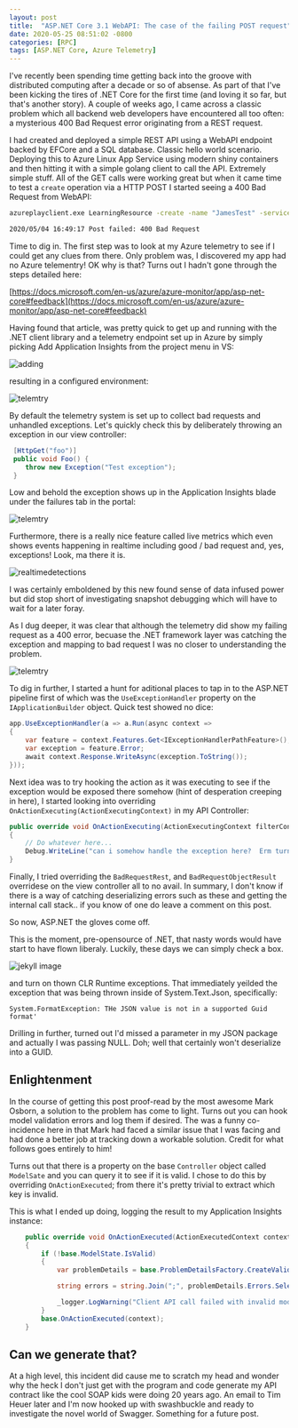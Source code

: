 ```yaml
---
layout: post
title:  "ASP.NET Core 3.1 WebAPI: The case of the failing POST request"
date: 2020-05-25 08:51:02 -0800
categories: [RPC]
tags: [ASP.NET Core, Azure Telemetry]
---
```


I've recently been spending time getting back into the groove with distributed computing after a decade or so of absense.  As part of that I've been kicking the tires of .NET Core for the first time (and loving it so far, but that's another story).  A couple of weeks ago, I came across a classic problem which all backend web developers have encountered all too often: a mysterious 400 Bad Request error originating from a REST request.

I had created and deployed a simple REST API using a WebAPI endpoint backed by EFCore and a SQL database. Classic hello world scenario.  Deploying this to Azure Linux App Service using modern shiny containers and then hitting it with a simple golang client to call the API.  Extremely simple stuff.  All of the GET calls were working great but when it came time to test a `create` operation via a HTTP POST I started seeing a 400 Bad Request from WebAPI:

```bat
azureplayclient.exe LearningResource -create -name "JamesTest" -serviceid "6ca52516-d42e-46a1-6a0e-087dd9ec1a7" -uri "http://mytestlearningresource"

2020/05/04 16:49:17 Post failed: 400 Bad Request
```

Time to dig in.  The first step was to look at my Azure telemetry to see if I could get any clues from there.  Only problem was, I discovered my app had no Azure telementry!  OK why is that?  Turns out I hadn't gone through the steps detailed here:

[https://docs.microsoft.com/en-us/azure/azure-monitor/app/asp-net-core#feedback](https://docs.microsoft.com/en-us/azure/azure-monitor/app/asp-net-core#feedback)

Having found that article, was pretty quick to get up and running with the .NET client library and a telemetry endpoint set up in Azure by simply picking Add Application Insights from the project menu in VS:

![adding](/static/img/2020-05-25-case-of-failing-post/addtelemetry.png)

resulting in a configured environment:

![telemtry](/static/img/2020-05-25-case-of-failing-post/configured.png)

By default the telemetry system is set up to collect bad requests and unhandled exceptions.  Let's quickly check this by deliberately throwing an exception in our view controller:

```cs
 [HttpGet("foo")]
 public void Foo() {
    throw new Exception("Test exception");
 }

```

Low and behold the exception shows up in the Application Insights blade under the failures tab in the portal:

![telemtry](/static/img/2020-05-25-case-of-failing-post/exceptiondetails.png)

Furthermore, there is a really nice feature called live metrics which even shows events happening in realtime including good / bad request and, yes, exceptions!  Look, ma there it is.

![realtimedetections](/static/img/2020-05-25-case-of-failing-post/lookmatheresmyexception.png)

I was certainly emboldened by this new found sense of data infused power but did stop short of investigating snapshot debugging which will have to wait for a later foray.

As I dug deeper, it was clear that although the telemetry did show my failing request as a 400 error, becuase the .NET framework layer was catching the exception and mapping to bad request I was no closer to understanding the problem.

![telemtry](/static/img/2020-05-25-case-of-failing-post/400error.png)

To dig in further, I started a hunt for aditional places to tap in to the ASP.NET pipeline first of which  was the `UseExceptionHandler` property on the `IApplicationBuilder` object.   Quick test showed no dice:

```cs
app.UseExceptionHandler(a => a.Run(async context =>
{
    var feature = context.Features.Get<IExceptionHandlerPathFeature>();
    var exception = feature.Error;
    await context.Response.WriteAsync(exception.ToString());
}));
```

Next idea was to try hooking the action as it was executing to see if the exception would be exposed there somehow (hint of desperation creeping in here), I started looking into overriding `OnActionExecuting(ActionExecutingContext)` in my API Controller:

```cs
public override void OnActionExecuting(ActionExecutingContext filterContext)
{
    // Do whatever here...
    Debug.WriteLine("can i somehow handle the exception here?  Erm turns out no.");
}
```

Finally, I tried overriding the `BadRequestRest`, and `BadRequestObjectResult` overridese on the view controller all to no avail.  In summary, I don't know if there is a way of catching deserializing errors such as these and getting the internal call stack.. if you know of one do leave a comment on this post.

So now, ASP.NET the gloves come off.

This is the moment, pre-opensource of .NET, that nasty words would have start to have flown liberaly.  Luckily, these days we can simply check a box.

![jekyll image](/static/img/2020-05-25-case-of-failing-post/enablesourcestepping.png)

and turn on thown CLR Runtime exceptions.  That immediately yeilded the exception that was being thrown inside of System.Text.Json, specifically:

`System.FormatException: THe JSON value is not in a supported Guid format'`

Drilling in further, turned out I'd missed a parameter in my JSON package and actually I was passing NULL.  Doh; well that certainly won't deserialize into a GUID.

## Enlightenment

In the course of getting this post proof-read by the most awesome Mark Osborn, a solution to the problem has come to light.  Turns out you can hook model validation errors and log them if desired.  The was a funny co-incidence here in that Mark had faced a similar issue that I was facing and had done a better job at tracking down a workable solution.  Credit for what follows goes entirely to him!

Turns out that there is a property on the base `Controller` object called `ModelSate` and you can query it to see if it is valid.  I chose to do this by overriding `OnActionExecuted`; from there it's pretty trivial to extract which key is invalid.

This is what I ended up doing, logging the result to my Application Insights instance:

```cs
    public override void OnActionExecuted(ActionExecutedContext context)
    {
        if (!base.ModelState.IsValid)
        {
            var problemDetails = base.ProblemDetailsFactory.CreateValidationProblemDetails(base.HttpContext, base.ModelState);

            string errors = string.Join(";", problemDetails.Errors.Select(x => "key:" + x.Key + " error:" + x.Value[0]));

            _logger.LogWarning("Client API call failed with invalid model state: key {0} with problem ", errors);
        }
        base.OnActionExecuted(context);
    }
```

## Can we generate that?

At a high level, this incident did cause me to scratch my head and wonder why the heck I don't just get with the program and code generate my API contract like the cool SOAP kids were doing 20 years ago.  An email to Tim Heuer later and I'm now hooked up with swashbuckle and ready to investigate the novel world of Swagger.  Something for a future post.